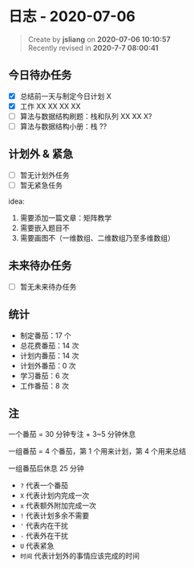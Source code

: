 日志 - 2020-07-06
===

> Create by **jsliang** on **2020-07-06 10:10:57**  
> Recently revised in **2020-7-7 08:00:41**  

## 今日待办任务

* [x] 总结前一天与制定今日计划 X
* [x] 工作 XX XX XX XX
* [ ] 算法与数据结构刷题：栈和队列 XX XX X?
* [ ] 算法与数据结构小册：栈 ??

## 计划外 & 紧急

* [ ] 暂无计划外任务
* [ ] 暂无紧急任务

idea:

1. 需要添加一篇文章：矩阵教学
2. 需要嵌入题目不
3. 需要画图不（一维数组、二维数组乃至多维数组）

## 未来待办任务

* [ ] 暂无未来待办任务

## 统计

* 制定番茄：17 个
* 总花费番茄：14 次
* 计划内番茄：14 次
* 计划外番茄：0 次
* 学习番茄：6 次
* 工作番茄：8 次

## 注

一个番茄 = 30 分钟专注 + 3~5 分钟休息

一组番茄 = 4 个番茄，第 1 个用来计划，第 4 个用来总结

一组番茄后休息 25 分钟

* `?` 代表一个番茄
* `X` 代表计划内完成一次
* `x` 代表额外附加完成一次
* `!` 代表计划多余不需要
* `'` 代表内在干扰
* `-` 代表外在干扰
* `U` 代表紧急
* `时间` 代表计划外的事情应该完成的时间
